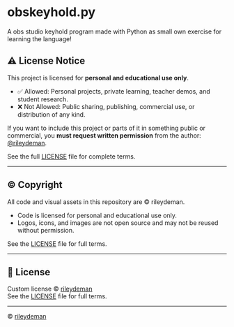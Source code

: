 # obskeyhold.py
A obs studio keyhold program made with Python as small own exercise for learning the language!


## ⚠️ License Notice

This project is licensed for **personal and educational use only**.

- ✅ Allowed: Personal projects, private learning, teacher demos, and student research.
- ❌ Not Allowed: Public sharing, publishing, commercial use, or distribution of any kind.

If you want to include this project or parts of it in something public or commercial, you **must request written permission** from the author: [@rileydeman](https://github.com/rileydeman).

See the full [LICENSE](./LICENSE) file for complete terms.

---

## ©️ Copyright

All code and visual assets in this repository are &copy; rileydeman.

- Code is licensed for personal and educational use only.
- Logos, icons, and images are not open source and may not be reused without permission.

See the [LICENSE](./LICENSE) file for full terms.

---

## 📝 License

Custom license &copy; [rileydeman](https://github.com/rileydeman)  
See the [LICENSE](./LICENSE) file for full terms.

---

&copy; [rileydeman](https://www.rileydeman.com/)